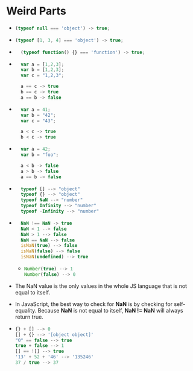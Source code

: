 # Weird Parts

- ```javascript
  (typeof null === 'object') -> true;
  ```

- ```javascript
  (typeof [1, 3, 4] === 'object') -> true;
  ```

- ```javascript
    (typeof function() {} === 'function') -> true;
  ```

- ```javascript
    var a = [1,2,3];
    var b = [1,2,3];
    var c = "1,2,3";

    a == c -> true
    b == c -> true
    a == b -> false
  ```

- ```javascript
    var a = 41;
    var b = "42";
    var c = "43";

    a < c -> true
    b < c -> true
  ```

- ```javascript
    var a = 42;
    var b = "foo";

    a < b -> false
    a > b -> false
    a == b -> false
  ```

- ```javascript
    typeof [] --> "object"
    typeof {} --> "object"
    typeof NaN --> "number"
    typeof Infinity --> "number"
    typeof -Infinity --> "number"
  ```

- ```javascript
    NaN !== NaN -> true
    NaN < 1 --> false
    NaN > 1 --> false
    NaN == NaN --> false
    isNaN(true) --> false
    isNaN(false) --> false
    isNaN(undefined) --> true
  ```

  - ```javascript
    Number(true) --> 1
    Number(false) --> 0
    ```

* The NaN value is the only values in the whole JS language that is not equal to itself.
* In JavaScript, the best way to check for **NaN** is by checking for self-equality. Because **NaN** is not equal to itself, **NaN != NaN** will always return true.

* ```javascript
  {} + [] --> 0
  [] + {} --> '[object object]'
  "0" == false --> true
  true + false --> 1
  [] == ![] --> true
  '13' + 52 + '46' --> '135246'
  37 / true --> 37
  ```
